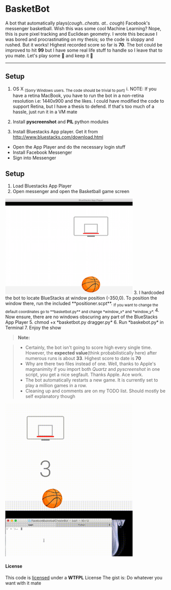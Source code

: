 BasketBot 
===================
A bot that automatically plays(*cough..cheats. at.. cough*) Facebook's messenger basketball. Wish this was some cool Machine Learning? Nope, this is pure pixel tracking and Euclidean geometry. I wrote this because I was bored and procrastinating on my thesis; so the code is sloppy and rushed. But it works! Highest recorded score so far is **70**. The bot could be improved to hit **99** but I have some real life stuff to handle so I leave that to you mate. Let's play some :basketball: and keep it :100:


----------
Setup
-------------
1. OS X <sub>(Sorry Windows users. The code should be trivial to port)</sub>
		i.	NOTE: If you have a retina MacBook, you have to run the bot in a non-retina resolution i.e: 1440x900 and the likes. I could have modified the code to support Retina, but I have a thesis to defend. If that's too much of a hassle, just run it in a VM mate
		
2. Install **pyscreenshot** and **PIL** python modules
3. Install Bluestacks App player. Get it from http://www.bluestacks.com/download.html 

*	Open the App Player and do the necessary login stuff
*	Install Facebook Messenger
*	Sign into Messenger

Setup
-------------
1. Load Bluestacks App Player
2. Open messenger and open the Basketball game screen
<img src="https://raw.githubusercontent.com/Saisi/FacebookBasketballCheaterBot/master/media/gamescreen.png" width="400" height="300">
3. I hardcoded the bot to locate BlueStacks at window position (-350,0). To position the window there, run the included **positioner.scpt**. <sub>If you want to change the default coordinates go to **basketbot.py** and change *window_x* and *window_y*. </sub>
4.  Now ensure, there are no windows obscuring any part of the BlueStacks App Player
5. chmod +x *basketbot.py dragger.py*
6.  Run *baskebot.py* in Terminal
7. Enjoy the show




> **Note:**

> - Certainly, the bot isn't going to score high every single time. However, the **expected value**(think probabilistically here) after numerous runs is about **33**. Highest score to date is **70**
> - Why are there two files instead of one. Well, thanks to Apple's magnanimity if you import both *Quartz* and *pyscreenshot* in one script, you get a nice segfault. Thanks Apple. Ace work.
> - The bot automatically restarts a new game. It is currently set to play a million games in a row.
> - Cleaning up and comments are on my TODO list. Should mostly be self explanatory though


<img src="https://raw.githubusercontent.com/Saisi/FacebookBasketballCheaterBot/master/media/game.gif" width="400">

#### <i class="icon-file"></i> License
This code is [licensed](#license) under a **WTFPL** License
The gist is: Do whatever you want with it mate

